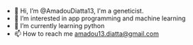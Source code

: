 - 👋 Hi, I’m @AmadouDiatta13, I'm a geneticist.
- 👀 I’m interested in app programming and machine learning 
- 🌱 I’m currently learning python
- 📫 How to reach me amadou13.diatta@gmail.com

<!---
AmadouDiatta13/AmadouDiatta13 is a ✨ special ✨ repository because its `README.md` (this file) appears on your GitHub profile.
You can click the Preview link to take a look at your changes.
--->
